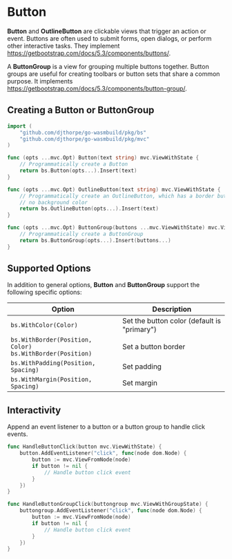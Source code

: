 # Button

**Button** and **OutlineButton** are clickable views that trigger an action or event. Buttons are often used to submit forms, open dialogs, or perform other interactive tasks. They implement <https://getbootstrap.com/docs/5.3/components/buttons/>.

A **ButtonGroup** is a view for grouping multiple buttons together. Button groups are useful for creating toolbars or button sets that share a common purpose. It implements <https://getbootstrap.com/docs/5.3/components/button-group/>.

## Creating a Button or ButtonGroup

```go
import (
    "github.com/djthorpe/go-wasmbuild/pkg/bs"
    "github.com/djthorpe/go-wasmbuild/pkg/mvc"
)

func (opts ...mvc.Opt) Button(text string) mvc.ViewWithState {
    // Programmatically create a Button
    return bs.Button(opts...).Insert(text)
}

func (opts ...mvc.Opt) OutlineButton(text string) mvc.ViewWithState {
    // Programmatically create an OutlineButton, which has a border but
    // no background color
    return bs.OutlineButton(opts...).Insert(text)
}

func (opts ...mvc.Opt) ButtonGroup(buttons ...mvc.ViewWithState) mvc.ViewWithGroupState {
    // Programmatically create a ButtonGroup
    return bs.ButtonGroup(opts...).Insert(buttons...)
}
```

## Supported Options

In addition to general options, **Button** and **ButtonGroup** support the following specific options:

| Option | Description |
|--------|-------------|
| `bs.WithColor(Color)` | Set the button color (default is "primary") |
| `bs.WithBorder(Position, Color)`<br>`bs.WithBorder(Position)` | Set a button border |
| `bs.WithPadding(Position, Spacing)` | Set padding |
| `bs.WithMargin(Position, Spacing)` | Set margin |

## Interactivity

Append an event listener to a button or a button group to handle click events.

```go
func HandleButtonClick(button mvc.ViewWithState) {
    button.AddEventListener("click", func(node dom.Node) {
        button := mvc.ViewFromNode(node)
        if button != nil {
            // Handle button click event
        }        
    })
}

func HandleButtonGroupClick(buttongroup mvc.ViewWithGroupState) {
    buttongroup.AddEventListener("click", func(node dom.Node) {
        button := mvc.ViewFromNode(node)
        if button != nil {
            // Handle button click event
        }
    })
}
```

